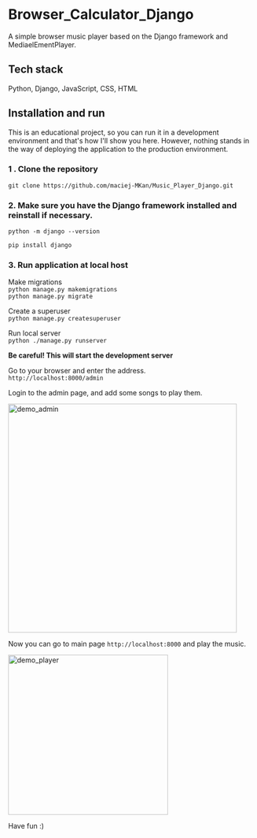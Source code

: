 # Browser_Calculator_Django
A simple browser music player based on the Django framework and MediaelEmentPlayer.

## Tech stack
Python, Django, JavaScript, CSS, HTML

## Installation and run

This is an educational project, so you can run it in a development environment and that's how I'll show you here. However, nothing stands in the way of deploying the application to the production environment.

### 1 . Clone the repository
```git clone https://github.com/maciej-MKan/Music_Player_Django.git```

### 2. Make sure you have the Django framework installed and reinstall if necessary.
```python -m django --version```

```pip install django```

### 3. Run application at local host
Make migrations\
```python manage.py makemigrations```\
```python manage.py migrate```

Create a superuser\
```python manage.py createsuperuser```

Run local server\
```python ./manage.py runserver```

__Be careful! This will start the development server__

Go to your browser and enter the address. \
```http://localhost:8000/admin```

Login to the admin page, and add some songs to play them.

<img alt="demo_admin" src="./images/admin_home.PNG" width="465"/>

Now you can go to main page ```http://localhost:8000``` and play the music.

<img alt="demo_player" src="./images/demo_player.png" width="325"/>

Have fun :)